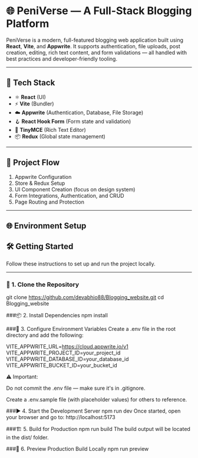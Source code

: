 # 🌐 PeniVerse — A Full-Stack Blogging Platform

PeniVerse is a modern, full-featured blogging web application built using **React**, **Vite**, and **Appwrite**. It supports authentication, file uploads, post creation, editing, rich text content, and form validations — all handled with best practices and developer-friendly tooling.

---

## 🔧 Tech Stack

- ⚛️ **React** (UI)
- ⚡ **Vite** (Bundler)
- ☁️ **Appwrite** (Authentication, Database, File Storage)
- 🪝 **React Hook Form** (Form state and validation)
- 📝 **TinyMCE** (Rich Text Editor)
- 📦 **Redux** (Global state management)

---

## 🔁 Project Flow

1. Appwrite Configuration
2. Store & Redux Setup
3. UI Component Creation (focus on design system)
4. Form Integrations, Authentication, and CRUD
5. Page Routing and Protection

---

## 🌐 Environment Setup

## 🛠️ Getting Started

Follow these instructions to set up and run the project locally.

---

### 📁 1. Clone the Repository


git clone https://github.com/devabhio88/Blogging_website.git
cd Blogging_website

###📦 2. Install Dependencies
npm install

###🔐 3. Configure Environment Variables
Create a .env file in the root directory and add the following:

VITE_APPWRITE_URL=https://cloud.appwrite.io/v1
VITE_APPWRITE_PROJECT_ID=your_project_id
VITE_APPWRITE_DATABASE_ID=your_database_id
VITE_APPWRITE_BUCKET_ID=your_bucket_id

⚠️ Important:

Do not commit the .env file — make sure it's in .gitignore.

Create a .env.sample file (with placeholder values) for others to reference.

###▶️ 4. Start the Development Server
npm run dev
Once started, open your browser and go to:
http://localhost:5173

###🏗️ 5. Build for Production
npm run build
The build output will be located in the dist/ folder.

###🧪 6. Preview Production Build Locally
npm run preview
